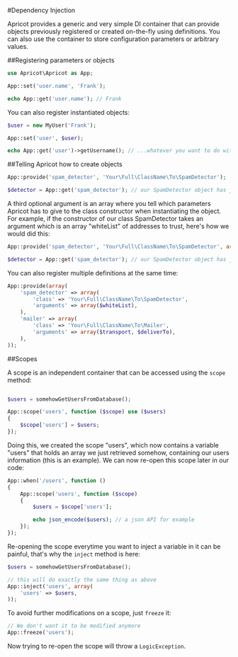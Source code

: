#Dependency Injection

Apricot provides a generic and very simple DI container that can provide objects previously registered or created on-the-fly using definitions. You can also use the container to store configuration parameters or arbitrary values.

##Registering parameters or objects

```php
use Apricot\Apricot as App;

App::set('user.name', 'Frank');

echo App::get('user.name'); // Frank
```

You can also register instantiated objects:
```php
$user = new MyUser('Frank');

App::set('user', $user);

echo App::get('user')->getUsername(); // ...whatever you want to do with your object

```

##Telling Apricot how to create objects

```php
App::provide('spam_detector', 'Your\Full\ClassName\To\SpamDetector');

$detector = App::get('spam_detector'); // our SpamDetector object has just been created
```

A third optional argument is an array where you tell which parameters Apricot has to give to the class
constructor when instantiating the object. For example, if the constructor of our class SpamDetector takes
an argument which is an array "whiteList" of addresses to trust, here's how we would did this:

```php
App::provide('spam_detector', 'Your\Full\ClassName\To\SpamDetector', array($whiteList));

$detector = App::get('spam_detector'); // our SpamDetector object has just been created
```

You can also register multiple definitions at the same time:

```php
App::provide(array(
    'spam_detector' => array(
        'class' => 'Your\Full\ClassName\To\SpamDetector',
        'arguments' => array($whiteList),
    ),
    'mailer' => array(
        'class' => 'Your\Full\ClassName\To\Mailer',
        'arguments' => array($transport, $deliverTo),
    ),
));

```

##Scopes

A scope is an independent container that can be accessed using the ```scope``` method:
```php

$users = somehowGetUsersFromDatabase();

App::scope('users', function ($scope) use ($users)
{
    $scope['users'] = $users;
});
```

Doing this, we created the scope "users", which now contains a variable "users" that holds an array we just retrieved somehow, containing 
our users information (this is an example).
We can now re-open this scope later in our code:
```php
App::when('/users', function ()
{
    App::scope('users', function ($scope)
    {
        $users = $scope['users'];

        echo json_encode($users); // a json API for example
    });
});

```

Re-opening the scope everytime you want to inject a variable in it can be painful, that's why the ```inject``` method is here:
```php
$users = somehowGetUsersFromDatabase();

// this will do exactly the same thing as above
App::inject('users', array(
    'users' => $users,
));
```

To avoid further modifications on a scope, just ```freeze``` it:

```php
// We don't want it to be modified anymore
App::freeze('users');
```

Now trying to re-open the scope will throw a ```LogicException```.


